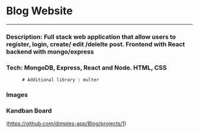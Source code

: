 # Blog Website

---

### Description: Full stack web application that allow users to register, login, create/ edit /delelte post. Frontend with React backend with mongo/express

### Tech: MongoDB, Express, React and Node.  HTML, CSS
          # Additional library : multer
          
### Images
    
### Kandban Board
(https://github.com/dimples-app/Blog/projects/1)
